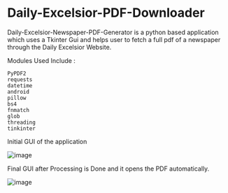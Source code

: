 # Daily-Excelsior-PDF-Downloader
Daily-Excelsior-Newspaper-PDF-Generator is a python based application which uses a Tkinter Gui and helps user to fetch a full pdf of a newspaper through the Daily Excelsior Website.

Modules Used Include :
```
PyPDF2
requests
datetime
android
pillow
bs4
fnmatch
glob
threading
tinkinter
```

Initial GUI of the application

![image](https://user-images.githubusercontent.com/52342927/199975345-e8aa7fd4-9152-4da7-9652-935333f8d908.png)

Final GUI after Processing is Done and it opens the PDF automatically.

![image](https://user-images.githubusercontent.com/52342927/199975416-ccfde68a-5a01-45a4-93ee-61d0000501bf.png)
